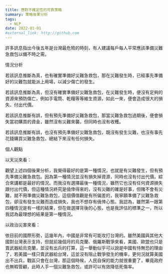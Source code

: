 ```yaml
---
title: 應對不確定性的可靠策略
summary: 策略後果分析
tags:
  - NLP
date: 2022-01-01
#external_link: http://github.com
---
```


許多訊息指出今後五年是台灣最危險的時刻，有人建議每戶每人平常應該準備災難急救包以備不時之需。

情況分析

若該訊息推斷為真，也有確實準備好災難急救包，那在災難發生時，已經事先準備好的災難包就能派上用場，以減少傷亡的發生。

若該訊息推斷為真，但沒有確實準備好災難急救包，在災難發生時，便沒有足夠的資源來預防傷亡，例如手電筒、乾糧等等維生資源，如此一來，便會造成很大的損失、付出代價。

若該訊息推斷有誤，但有預先準備好災難急救包，那當災難急救包過期後，便會損失當初購買的資金，雖然沒有災難來襲，但同時也沒有收穫。

若該訊息推斷有誤，也沒有預先準備好災難急救包，既沒有發生災難，也沒有事先花錢購買災難急救包，總結下來沒有任何損失。

個人觀點

以天災來看：

觀望上述四個後果分析，我覺得最好的是第一種情況，也就是有災難發生，但有預先準備災難急救包。因為第一種情況並沒有損失掉資源，同時也沒有付出代價，綜合來講都是最好的情況。而我沒有選擇最後一種情況，雖然它也沒有任何資源損失跟付出代價，但這種情況終究是僥倖得來的，沒有災難的確是好事，但賭不會有災難，就不用準備災難急救包，這個價值觀是有所偏差的，我寧願準備了災難急救包，卻沒有發生災難而造成損失，我也不想存有僥倖心態。我認為，雖然第一跟第四種情況是有一樣的結果，但在做選擇背後的心態，也是我評估的標準之一，所以我認為最理想的結果是第一種情況。

以政治災害來看：

依目前的國際形勢，這幾年內，中國是非常有可能攻打台灣的。雖然美國與其他大國對台灣表示支持，但就前幾個月的烏克蘭、俄羅斯戰爭來看，美國、歐盟也只是賣武器給烏克蘭，並沒有出兵的打算，這一舉動似乎可以說是中國有恃無恐的理由了，若美國一樣只賣武器給台灣，這並沒有阻止戰爭發生的機率，更何況就算美國出不出兵，戰區只會在台灣，那這個時候，人民自保的能力就很重要了，畢竟政府也無暇管顧，此時人手一個災難急救包，或許可以有效降低死傷率。
